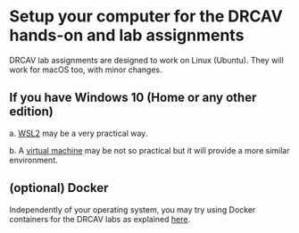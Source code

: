 # Setup your computer for the DRCAV hands-on and lab assignments

DRCAV lab assignments are designed to work on Linux (Ubuntu). They will work for macOS too, with minor changes.

## If you have Windows 10 (Home or any other edition)

a. [WSL2](./wsl.md) may be a very practical way.

b. A [virtual machine](./virtualmachine.md) may be not so practical but it will provide a more similar environment. 

## (optional) Docker

Independently of your operating system, you may try using Docker containers for the DRCAV labs as explained [here](./docker.md).



